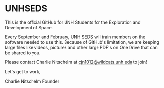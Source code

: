 # UNHSEDS

This is the official GitHub for UNH Students for the Exploration and Development of Space. 

Every September and February, UNH SEDS will train members on the software needed to use this. 
Because of GitHub's limitation, we are keeping large files like videos, pictures and other large PDF's 
on One Drive that can be shared to you. 

Please contact Charlie Nitschelm at cjn1012@wildcats.unh.edu to join! 

Let's get to work,

Charlie Nitschelm
Founder
